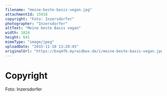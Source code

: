 ```yaml
---
filename: "meine-beste-basis-vegan.jpg"
attachmentId: 15918
copyright: "Foto: Inzersdorfer"
photographer: "Inzersdorfer"
altText: "Meine beste Basis vegan"
width: 1024
height: 641
mimeType: "image/jpeg"
uploadDate: "2015-11-10 13:20:45"
originalUrl: "https://bxq4fb.myraidbox.de/i/meine-beste-basis-vegan.jpg"
---
```


# Copyright

Foto: Inzersdorfer
